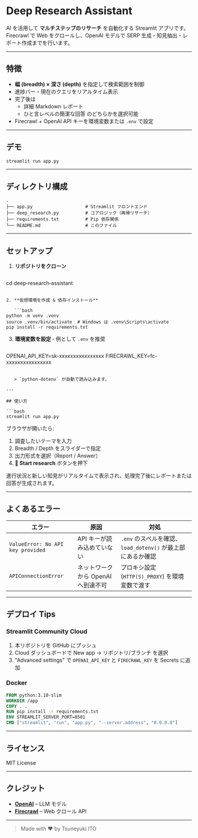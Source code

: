 # Deep Research Assistant

AI を活用して **マルチステップのリサーチ** を自動化する Streamlit アプリです。Firecrawl で Web をクロールし、OpenAI モデルで SERP 生成・知見抽出・レポート作成までを行います。

---

## 特徴

* **幅 (breadth) × 深さ (depth)** を指定して検索範囲を制御
* 進捗バー・現在のクエリをリアルタイム表示
* 完了後は
  * 詳細 Markdown レポート
  * ひと言レベルの簡潔な回答
    のどちらかを選択可能
* Firecrawl + OpenAI API キーを環境変数または `.env` で設定

---

## デモ

```bash
streamlit run app.py
```


---

## ディレクトリ構成

```
.
├── app.py                    # Streamlit フロントエンド
├── deep_research.py          # コアロジック（再帰リサーチ）
├── requirements.txt          # Pip 依存関係
└── README.md                 # このファイル
```

---

## セットアップ

1. **リポジトリをクローン**

   ```bash
   ```

cd deep‑research‑assistant

````

2. **仮想環境を作成 & 依存インストール**

   ```bash
python -m venv .venv
source .venv/bin/activate  # Windows は .venv\Scripts\activate
pip install -r requirements.txt
````

3. **環境変数を設定**  ‑ 例として `.env` を推奨

   ```dotenv
   ```

OPENAI\_API\_KEY=sk-xxxxxxxxxxxxxxxx
FIRECRAWL\_KEY=fc-xxxxxxxxxxxxxxxx

````

   > `python‑dotenv` が自動で読み込みます。

---

## 使い方

```bash
streamlit run app.py
````

ブラウザが開いたら:

1. 調査したいテーマを入力
2. Breadth / Depth をスライダーで指定
3. 出力形式を選択（Report / Answer）
4. **🚀 Start research** ボタンを押下

進行状況と新しい知見がリアルタイムで表示され、処理完了後にレポートまたは回答が生成されます。

---

## よくあるエラー

| エラー                               | 原因                    | 対処                                        |
| --------------------------------- | --------------------- | ----------------------------------------- |
| `ValueError: No API key provided` | API キーが読み込めていない       | `.env` のスペルを確認、`load_dotenv()` が最上部にあるか確認 |
| `APIConnectionError`              | ネットワークから OpenAI へ到達不可 | プロキシ設定 (`HTTP(S)_PROXY`) を環境変数で渡す         |

---

## デプロイ Tips

### Streamlit Community Cloud

1. 本リポジトリを GitHub にプッシュ
2. Cloud ダッシュボードで New app → リポジトリ/ブランチ を選択
3. "Advanced settings" で `OPENAI_API_KEY` と `FIRECRAWL_KEY` を Secrets に追加

### Docker

```Dockerfile
FROM python:3.10-slim
WORKDIR /app
COPY . .
RUN pip install -r requirements.txt
ENV STREAMLIT_SERVER_PORT=8501
CMD ["streamlit", "run", "app.py", "--server.address", "0.0.0.0"]
```

---

## ライセンス

MIT License

---

## クレジット

* **[OpenAI](https://openai.com/)** – LLM モデル
* **[Firecrawl](https://firecrawl.dev/)** – Web クロール API

---

> Made with ❤️  by Tsuneyuki ITO
